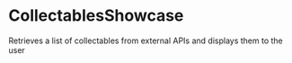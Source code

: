 # CollectablesShowcase
 Retrieves a list of collectables from external APIs and displays them to the user

